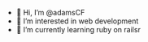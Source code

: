 - 👋 Hi, I’m @adamsCF
- 👀 I’m interested in web development
- 🌱 I’m currently learning ruby on railsr

<!---
adamsCF/adamsCF is a ✨ special ✨ repository because its `README.md` (this file) appears on your GitHub profile.
You can click the Preview link to take a look at your changes.
--->
